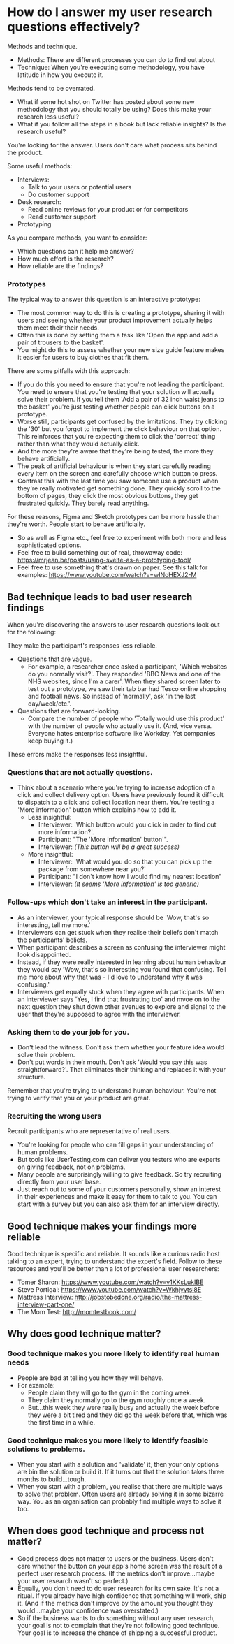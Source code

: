 # How do I answer my user research questions effectively?

Methods and technique.
- Methods: There are different processes you can do to find out about
- Technique: When you're executing some methodology, you have latitude in how you execute it.

Methods tend to be overrated.
- What if some hot shot on Twitter has posted about some new methodology that you should totally be using? Does this make your research less useful?
- What if you follow all the steps in a book but lack reliable insights? Is the research useful? 

You're looking for the answer. Users don't care what process sits behind the product.

Some useful methods:
- Interviews:
	- Talk to your users or potential users
	- Do customer support
- Desk research:
	- Read online reviews for your product or for competitors
	- Read customer support
- Prototyping

As you compare methods, you want to consider:
- Which questions can it help me answer?
- How much effort is the research?
- How reliable are the findings?

### Prototypes
The typical way to answer this question is an interactive prototype:
- The most common way to do this is creating a prototype, sharing it with users and seeing whether your product improvement actually helps them meet their their needs. 
- Often this is done by setting them a task like 'Open the app and add a pair of trousers to the basket'. 
- You might do this to assess whether your new size guide feature makes it easier for users to buy clothes that fit them.

There are some pitfalls with this approach:
- If you do this you need to ensure that you're not leading the participant. You need to ensure that you're testing that your solution will actually solve their problem. If you tell them 'Add a pair of 32 inch waist jeans to the basket' you're just testing whether people can click buttons on a prototype.
- Worse still, participants get confused by the limitations. They try clicking the '30' but you forgot to implement the click behaviour on that option. This reinforces that you're expecting them to click the 'correct' thing rather than what they would actually click.
- And the more they're aware that they're being tested, the more they behave artificially.
- The peak of artificial behaviour is when they start carefully reading every item on the screen and carefully choose which button to press. 
- Contrast this with the last time you saw someone use a product when they're really motivated get something done. They quickly scroll to the bottom of pages, they click the most obvious buttons, they get frustrated quickly. They barely read anything.

For these reasons, Figma and Sketch prototypes can be more hassle than they're worth. People start to behave artificially.
- So as well as Figma etc., feel free to experiment with both more and less sophisticated options. 
- Feel free to build something out of real, throwaway code: https://mrjean.be/posts/using-svelte-as-a-prototyping-tool/
- Feel free to use something that's drawn on paper. See this talk for examples: https://www.youtube.com/watch?v=wINoHEXJ2-M

## Bad technique leads to bad user research findings
When you're discovering the answers to user research questions look out for the following:

They make the participant's responses less reliable.
- Questions that are vague. 
	- For example, a researcher once asked a participant, 'Which websites do you normally visit?'. They responded 'BBC News and one of the NHS websites, since I'm a carer'. When they shared screen later to test out a prototype, we saw their tab bar had Tesco online shopping and football news. So instead of 'normally', ask 'in the last day/week/etc.'.
- Questions that are forward-looking. 
	- Compare the number of people who 'Totally would use this product' with the number of people who actually use it. (And, vice versa. Everyone hates enterprise software like Workday. Yet companies keep buying it.)

These errors make the responses less insightful.

### Questions that are not actually questions. 
- Think about a scenario where you're trying to increase adoption of a click and collect delivery option. Users have previously found it difficult to dispatch to a click and collect location near them. You're testing a 'More information' button which explains how to add it.
	- Less insightful:
		- Interviewer: 'Which button would you click in order to find out more information?'. 
		- Participant: "The 'More information' button'". 
		- Interviewer: _(This button will be a great success)_
	- More insightful:
		- Interviewer: 'What would you do so that you can pick up the package from somewhere near you?'
		- Participant: "I don't know how I would find my nearest location"
		- Interviewer: _(It seems 'More information' is too generic)_

### Follow-ups which don't take an interest in the participant. 
- As an interviewer, your typical response should be 'Wow, that's so interesting, tell me more.'
- Interviewers can get stuck when they realise their beliefs don't match the participants' beliefs. 
- When participant describes a screen as confusing the interviewer might look disappointed. 
- Instead, if they were really interested in learning about human behaviour they would say 'Wow, that's so interesting you found that confusing. Tell me more about why that was - I'd love to understand why it was confusing.'
- Interviewers get equally stuck when they agree with participants. When an interviewer says 'Yes, I find that frustrating too' and mvoe on to the next question they shut down other avenues to explore and signal to the user that they're supposed to agree with the interviewer.

### Asking them to do your job for you.
- Don't lead the witness. Don't ask them whether your feature idea would solve their problem.
- Don't put words in their mouth. Don't ask 'Would you say this was straightforward?'. That eliminates their thinking and replaces it with your structure.

Remember that you're trying to understand human behaviour. You're not trying to verify that you or your product are great.

### Recruiting the wrong users
Recruit participants who are representative of real users.
- You're looking for people who can fill gaps in your understanding of human problems.
- But tools like UserTesting.com can deliver you testers who are experts on giving feedback, not on problems.
- Many people are surprisingly willing to give feedback. So try recruiting directly from your user base.
- Just reach out to some of your customers personally, show an interest in their experiences and make it easy for them to talk to you. You can start with a survey but you can also ask them for an interview directly.

## Good technique makes your findings more reliable
Good technique is specific and reliable. It sounds like a curious radio host talking to an expert, trying to understand the expert's field. Follow to these resources and you'll be better than a lot of professional user researchers:
- Tomer Sharon: https://www.youtube.com/watch?v=v1KKsLukIBE
- Steve Portigal: https://www.youtube.com/watch?v=Wkhjyytsl8E
- Mattress Interview: http://jobstobedone.org/radio/the-mattress-interview-part-one/
- The Mom Test: http://momtestbook.com/

## Why does good technique matter?

### Good technique makes you more likely to identify real human needs
- People are bad at telling you how they will behave.
- For example:
	- People claim they will go to the gym in the coming week.
	- They claim they normally go to the gym roughly once a week.
	- But...this week they were really busy and actually the week before they were a bit tired and they did go the week before that, which was the first time in a while.

### Good technique makes you more likely to identify feasible solutions to problems.
- When you start with a solution and 'validate' it, then your only options are bin the solution or build it. If it turns out that the solution takes three months to build...tough.
- When you start with a problem, you realise that there are multiple ways to solve that problem. Often users are already solving it in some bizarre way. You as an organisation can probably find multiple ways to solve it too.

## When does good technique and process not matter?
- Good process does not matter to users or the business. Users don't care whether the button on your app's home screen was the result of a perfect user research process. (If the metrics don't improve...maybe your user research wasn't so perfect.)
- Equally, you don't need to do user research for its own sake. It's not a ritual. If you already have high confidence that something will work, ship it. (And if the metrics don't improve by the amount you thought they would...maybe your confidence was overstated.)
- So if the business wants to do something without any user research, your goal is not to complain that they're not following good technique. Your goal is to increase the chance of shipping a successful product.
